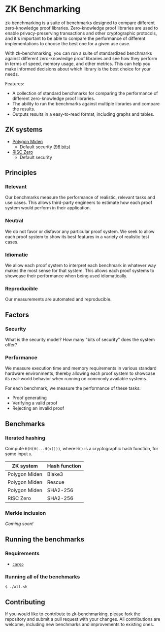 # ZK Benchmarking

zk-benchmarking is a suite of benchmarks designed to compare different zero-knowledge proof libraries. Zero-knowledge proof libraries are used to enable privacy-preserving transactions and other cryptographic protocols, and it's important to be able to compare the performance of different implementations to choose the best one for a given use case.

With zk-benchmarking, you can run a suite of standardized benchmarks against different zero-knowledge proof libraries and see how they perform in terms of speed, memory usage, and other metrics. This can help you make informed decisions about which library is the best choice for your needs.

Features:

* A collection of standard benchmarks for comparing the performance of different zero-knowledge proof libraries.
* The ability to run the benchmarks against multiple libraries and compare the results.
* Outputs results in a easy-to-read format, including graphs and tables.

## ZK systems

* [Polygon Miden](https://github.com/maticnetwork/miden)
  * Default security [(96 bits)](https://github.com/maticnetwork/miden/blob/e941cf8dc6397a830d9073c8730389248e82f8e1/air/src/options.rs#L29)
* [RISC Zero](https://github.com/risc0/risc0/)
  * Default security


## Principles

### Relevant

Our benchmarks measure the performance of realistic, relevant tasks and use cases. This allows third-party engineers to estimate how each proof system would perform in their application.

### Neutral

We do not favor or disfavor any particular proof system. We seek to allow each proof system to show its best features in a variety of realistic test cases.

### Idiomatic

We allow each proof system to interpret each benchmark in whatever way makes the most sense for that system. This allows each proof systems to showcase their performance when being used idiomatically.

### Reproducible

Our measurements are automated and reproducible.


## Factors

### Security

What is the security model? How many "bits of security" does the system offer?

### Performance

We measure execution time and memory requirements in various standard hardware environments, thereby allowing each proof system to showcase its real-world behavior when running on commonly available systems.

For each benchmark, we measure the performance of these tasks:

* Proof generating
* Verifying a valid proof
* Rejecting an invalid proof


## Benchmarks

### Iterated hashing

Compute `H(H(H(...H(x))))`, where `H()` is a cryptographic hash function, for some input `x`.

| ZK system     | Hash function |
| ------------- | ------------- |
| Polygon Miden | Blake3        |
| Polygon Miden | Rescue        |
| Polygon Miden | SHA2-256      |
| RISC Zero     | SHA2-256      |

### Merkle inclusion

*Coming soon!*

## Running the benchmarks

### Requirements

* [`cargo`](https://doc.rust-lang.org/stable/cargo/)

### Running all of the benchmarks

```console
$ ./all.sh
```

## Contributing

If you would like to contribute to zk-benchmarking, please fork the repository and submit a pull request with your changes. All contributions are welcome, including new benchmarks and improvements to existing ones.


